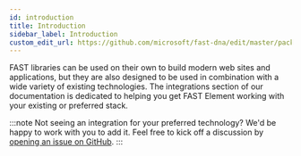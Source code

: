 ```yaml
---
id: introduction
title: Introduction
sidebar_label: Introduction
custom_edit_url: https://github.com/microsoft/fast-dna/edit/master/packages/web-components/fast-foundation/docs/integrations/introduction.md
---
```


FAST libraries can be used on their own to build modern web sites and applications, but they are also designed to be used in combination with a wide variety of existing technologies. The integrations section of our documentation is dedicated to helping you get FAST Element working with your existing or preferred stack.

:::note
Not seeing an integration for your preferred technology? We'd be happy to work with you to add it. Feel free to kick off a discussion by [opening an issue on GitHub](https://github.com/microsoft/fast-dna/issues).
:::